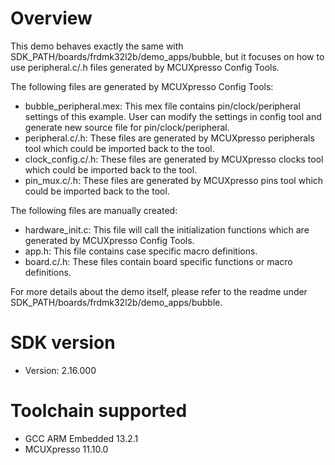 Overview
========
This demo behaves exactly the same with SDK_PATH/boards/frdmk32l2b/demo_apps/bubble, but it focuses on how to use peripheral.c/.h files generated by MCUXpresso Config Tools.

The following files are generated by MCUXpresso Config Tools:
- bubble_peripheral.mex: This mex file contains pin/clock/peripheral settings of this example. User can modify the settings in config tool and generate new source file for pin/clock/peripheral.
- peripheral.c/.h: These files are generated by MCUXpresso peripherals tool which could be imported back to the tool.
- clock_config.c/.h: These files are generated by MCUXpresso clocks tool which could be imported back to the tool.
- pin_mux.c/.h: These files are generated by MCUXpresso pins tool which could be imported back to the tool.

The following files are manually created:
- hardware_init.c: This file will call the initialization functions which are generated by MCUXpresso Config Tools.
- app.h: This file contains case specific macro definitions.
- board.c/.h: These files contain board specific functions or macro definitions.

For more details about the demo itself, please refer to the readme under SDK_PATH/boards/frdmk32l2b/demo_apps/bubble.

SDK version
===========
- Version: 2.16.000

Toolchain supported
===================
- GCC ARM Embedded  13.2.1
- MCUXpresso  11.10.0

